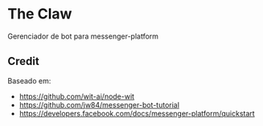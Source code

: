 # The Claw
Gerenciador de bot para messenger-platform

## Credit
Baseado em:
* https://github.com/wit-ai/node-wit
* https://github.com/jw84/messenger-bot-tutorial
* https://developers.facebook.com/docs/messenger-platform/quickstart
